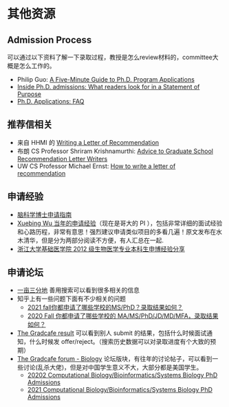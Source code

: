 # 其他资源

## Admission Process
可以通过以下资料了解一下录取过程，教授是怎么review材料的，committee大概是怎么工作的。


* Philip Guo: [A Five-Minute Guide to Ph.D. Program Applications](https://pg.ucsd.edu/PhD-application-tips.htm)
* [Inside Ph.D. admissions: What readers look for in a Statement of Purpose](https://nschneid.medium.com/inside-ph-d-admissions-what-readers-look-for-in-a-statement-of-purpose-3db4e6081f80)
* [Ph.D. Applications:  FAQ](https://docs.google.com/document/d/1lT-bsIP0GKfh8l5sQnM2hCzzR9prt-QLx16rimUOdIM/mobilebasic)


## 推荐信相关


* 来自 HHMI 的 [Writing a Letter of Recommendation](https://www.bu.edu/best/files/2015/04/Writing-a-Letter-of-Recommendation-HowardHugues.pdf)
* 布朗 CS Professor Shriram Krishnamurthi: [Advice to Graduate School Recommendation Letter Writers](https://cs.brown.edu/~sk/Memos/Grad-School-Recos/)
* UW CS Professor Michael Ernst: [How to write a letter of recommendation](https://homes.cs.washington.edu/~mernst/advice/write-recommendation.html)


## 申请经验
* [脑科学博士申请指南](https://brainphd-cn.github.io/handbook/)
* [Xuebing Wu 当年的申请经验](http://www.360doc.com/content/14/0825/16/19076531_404530773.shtml)（现在是哥大的 PI ），包括非常详细的面试经验和心路历程，非常有意思！强烈建议申请类似项目的多看几遍！原文发布在水木清华，但是分为两部分阅读不方便，有人汇总在一起. 
* [浙江大学基础医学院 2012 级生物医学专业本科生申博经验分享](http://bms.zju.edu.cn/attachments/2017-05/01-1495005084-61428.pdf)



## 申请论坛

* [一亩三分地](https://www.1point3acres.com/bbs) 善用搜索可以看到很多相关的信息
* 知乎上有一些问题下面有不少相关的问题
    * [2021 fall你都申请了哪些学校的MS/PhD？录取结果如何？](https://www.zhihu.com/question/357928233)
    * [2020 Fall 你都申请了哪些学校的 MA/MS/PhD/JD/MD/MFA，录取结果如何？](https://www.zhihu.com/question/318624725/answer/901732873)
* [The Gradcafe result](https://www.thegradcafe.com/survey/index.php) 可以看到别人 submit 的结果，包括什么时候面试通知，什么时候发 offer/reject。（搜索历史数据可以对录取进度有个大致的预期）
* [The Gradcafe forum - Biology](https://forum.thegradcafe.com/forum/29-biology/) 论坛版块，有往年的讨论帖子，可以看到一些讨论(乱杀大佬)，但是对中国学生意义不大，大部分都是美国学生。
    * [20202 Computational Biology/Bioinformatics/Systems Biology PhD Admissions](https://forum.thegradcafe.com/topic/120681-2020-computational-biologybioinformaticssystems-biology-phd-admissions/)
    * [2021 Computational Biology/Bioinformatics/Systems Biology PhD Admissions](https://forum.thegradcafe.com/topic/125918-2021-computational-biologybioinformaticssystems-biology-phd-admissions/#comments)